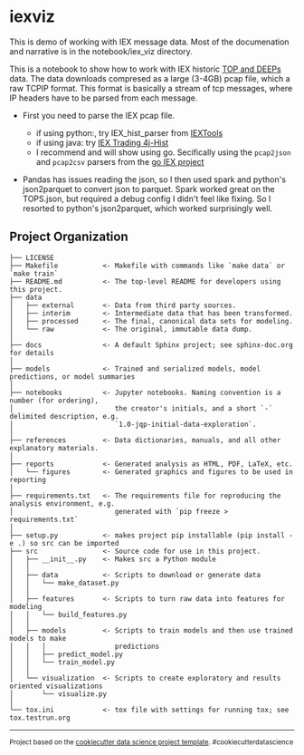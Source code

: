 iexviz
==============================
This is demo of working with IEX message data. Most of the documenation and narrative is in the notebook/iex_viz directory.

This is a notebook to show how to work with IEX historic [TOP and DEEPs](https://iextrading.com/trading/alerts/2017/014/) data. The data downloads compresed as a large (3-4GB) pcap file, which a raw TCPIP format. This format is basically a stream of tcp messages, where IP headers have to be parsed from each message. 

- First you need to parse the IEX pcap file.
  - if using python:, try IEX_hist_parser from [IEXTools](https://github.com/vfrazao-ns1/IEXTools)
  - if using java: try [IEX Trading 4j-Hist](https://github.com/WojciechZankowski/iextrading4j-hist)
  - I recommend and will show using go. Secifically using the ``pcap2json`` and ``pcap2csv`` parsers from the [go IEX project](https://github.com/timpalpant/go-iex)

- Pandas has issues reading the json, so I then used spark and python's json2parquet to convert json to parquet. Spark worked great on the TOPS.json, but required a debug config I didn't feel like fixing. So I resorted to python's json2parquet, which worked surprisingly well.

Project Organization
------------

    ├── LICENSE
    ├── Makefile           <- Makefile with commands like `make data` or `make train`
    ├── README.md          <- The top-level README for developers using this project.
    ├── data
    │   ├── external       <- Data from third party sources.
    │   ├── interim        <- Intermediate data that has been transformed.
    │   ├── processed      <- The final, canonical data sets for modeling.
    │   └── raw            <- The original, immutable data dump.
    │
    ├── docs               <- A default Sphinx project; see sphinx-doc.org for details
    │
    ├── models             <- Trained and serialized models, model predictions, or model summaries
    │
    ├── notebooks          <- Jupyter notebooks. Naming convention is a number (for ordering),
    │                         the creator's initials, and a short `-` delimited description, e.g.
    │                         `1.0-jqp-initial-data-exploration`.
    │
    ├── references         <- Data dictionaries, manuals, and all other explanatory materials.
    │
    ├── reports            <- Generated analysis as HTML, PDF, LaTeX, etc.
    │   └── figures        <- Generated graphics and figures to be used in reporting
    │
    ├── requirements.txt   <- The requirements file for reproducing the analysis environment, e.g.
    │                         generated with `pip freeze > requirements.txt`
    │
    ├── setup.py           <- makes project pip installable (pip install -e .) so src can be imported
    ├── src                <- Source code for use in this project.
    │   ├── __init__.py    <- Makes src a Python module
    │   │
    │   ├── data           <- Scripts to download or generate data
    │   │   └── make_dataset.py
    │   │
    │   ├── features       <- Scripts to turn raw data into features for modeling
    │   │   └── build_features.py
    │   │
    │   ├── models         <- Scripts to train models and then use trained models to make
    │   │   │                 predictions
    │   │   ├── predict_model.py
    │   │   └── train_model.py
    │   │
    │   └── visualization  <- Scripts to create exploratory and results oriented visualizations
    │       └── visualize.py
    │
    └── tox.ini            <- tox file with settings for running tox; see tox.testrun.org


--------

<p><small>Project based on the <a target="_blank" href="https://drivendata.github.io/cookiecutter-data-science/">cookiecutter data science project template</a>. #cookiecutterdatascience</small></p>

